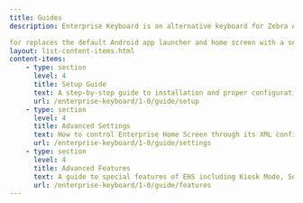 ```yaml
---
title: Guides
description: Enterprise Keyboard is an alternative keyboard for Zebra Android devices with features specifically designed for corporate use. 

for replaces the default Android app launcher and home screen with a secure launcher that's easy to configure and lock down. The following guides provide all the information required to customize this powerful tool for the specific needs of any enterprise or department. 
layout: list-content-items.html
content-items:
    - type: section
      level: 4
      title: Setup Guide
      text: A step-by-step guide to installation and proper configuration of Enterprise Home Screen on a device
      url: /enterprise-keyboard/1-0/guide/setup
    - type: section
      level: 4
      title: Advanced Settings
      text: How to control Enterprise Home Screen through its XML configuration file
      url: /enterprise-keyboard/1-0/guide/settings
    - type: section
      level: 4
      title: Advanced Features
      text: A guide to special features of EHS including Kiosk Mode, Secure Mode and recovery from Lockdown State 
      url: /enterprise-keyboard/1-0/guide/features
---
```



